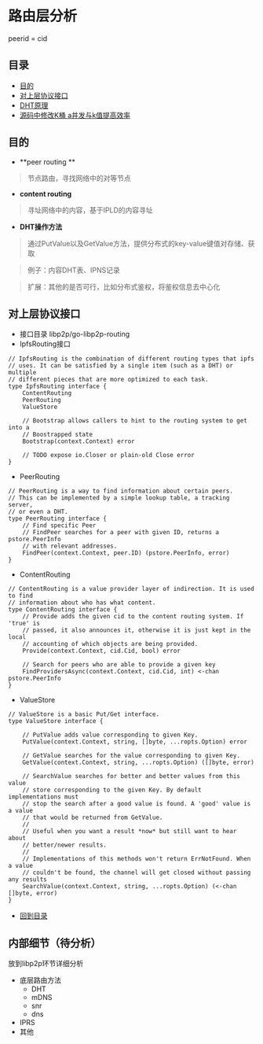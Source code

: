 # 路由层分析

peerid = cid
## 目录
- [目的](#目的)
- [对上层协议接口](#对上层协议接口)
- [DHT原理](/routing/dht.md)
- [源码中修改K桶 a并发与k值提高效率](/routing/修改并发属.md)

## 目的

- **peer routing **
> 节点路由，寻找网络中的对等节点

- **content routing**
> 寻址网络中的内容，基于IPLD的内容寻址

- **DHT操作方法**
> 通过PutValue以及GetValue方法，提供分布式的key-value键值对存储、获取

> 例子：内容DHT表、IPNS记录

> 扩展：其他的是否可行，比如分布式鉴权，将鉴权信息去中心化

## 对上层协议接口
- 接口目录 libp2p/go-libp2p-routing
- IpfsRouting接口
```
// IpfsRouting is the combination of different routing types that ipfs
// uses. It can be satisfied by a single item (such as a DHT) or multiple
// different pieces that are more optimized to each task.
type IpfsRouting interface {
	ContentRouting
	PeerRouting
	ValueStore

	// Bootstrap allows callers to hint to the routing system to get into a
	// Boostrapped state
	Bootstrap(context.Context) error

	// TODO expose io.Closer or plain-old Close error
}
```
- PeerRouting
```
// PeerRouting is a way to find information about certain peers.
// This can be implemented by a simple lookup table, a tracking server,
// or even a DHT.
type PeerRouting interface {
	// Find specific Peer
	// FindPeer searches for a peer with given ID, returns a pstore.PeerInfo
	// with relevant addresses.
	FindPeer(context.Context, peer.ID) (pstore.PeerInfo, error)
}
```
- ContentRouting
```
// ContentRouting is a value provider layer of indirection. It is used to find
// information about who has what content.
type ContentRouting interface {
	// Provide adds the given cid to the content routing system. If 'true' is
	// passed, it also announces it, otherwise it is just kept in the local
	// accounting of which objects are being provided.
	Provide(context.Context, cid.Cid, bool) error

	// Search for peers who are able to provide a given key
	FindProvidersAsync(context.Context, cid.Cid, int) <-chan pstore.PeerInfo
}
```
- ValueStore
```
// ValueStore is a basic Put/Get interface.
type ValueStore interface {

	// PutValue adds value corresponding to given Key.
	PutValue(context.Context, string, []byte, ...ropts.Option) error

	// GetValue searches for the value corresponding to given Key.
	GetValue(context.Context, string, ...ropts.Option) ([]byte, error)

	// SearchValue searches for better and better values from this value
	// store corresponding to the given Key. By default implementations must
	// stop the search after a good value is found. A 'good' value is a value
	// that would be returned from GetValue.
	//
	// Useful when you want a result *now* but still want to hear about
	// better/newer results.
	//
	// Implementations of this methods won't return ErrNotFound. When a value
	// couldn't be found, the channel will get closed without passing any results
	SearchValue(context.Context, string, ...ropts.Option) (<-chan []byte, error)
}
```
- [回到目录](#目录)

##  内部细节（待分析）
放到libp2p环节详细分析

- 底层路由方法
  - DHT
  - mDNS
  - snr
  - dns
- IPRS
- 其他